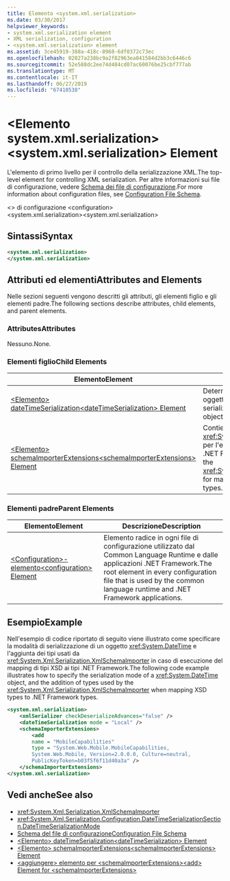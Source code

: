 ```yaml
---
title: Elemento <system.xml.serialization>
ms.date: 03/30/2017
helpviewer_keywords:
- system.xml.serialization element
- XML serialization, configuration
- <system.xml.serialization> element
ms.assetid: 3ce45919-388a-418c-8968-6df0372c73ec
ms.openlocfilehash: 02027a238bc9a2f82963ea841584d2bb3c6446c6
ms.sourcegitcommit: 52e588dc2ee74d484cd07ac60076be25cbf777ab
ms.translationtype: MT
ms.contentlocale: it-IT
ms.lasthandoff: 06/27/2019
ms.locfileid: "67410538"
---
```

# <a name="systemxmlserialization-element"></a><span data-ttu-id="e2018-102">\<Elemento system.xml.serialization></span><span class="sxs-lookup"><span data-stu-id="e2018-102">\<system.xml.serialization> Element</span></span>

<span data-ttu-id="e2018-103">L'elemento di primo livello per il controllo della serializzazione XML.</span><span class="sxs-lookup"><span data-stu-id="e2018-103">The top-level element for controlling XML serialization.</span></span> <span data-ttu-id="e2018-104">Per altre informazioni sui file di configurazione, vedere [Schema dei file di configurazione](../../../docs/framework/configure-apps/file-schema/index.md).</span><span class="sxs-lookup"><span data-stu-id="e2018-104">For more information about configuration files, see [Configuration File Schema](../../../docs/framework/configure-apps/file-schema/index.md).</span></span>

<span data-ttu-id="e2018-105">\<> di configurazione </span><span class="sxs-lookup"><span data-stu-id="e2018-105">\<configuration></span></span>\
<span data-ttu-id="e2018-106">\<system.xml.serialization></span><span class="sxs-lookup"><span data-stu-id="e2018-106">\<system.xml.serialization></span></span>

## <a name="syntax"></a><span data-ttu-id="e2018-107">Sintassi</span><span class="sxs-lookup"><span data-stu-id="e2018-107">Syntax</span></span>

```xml
<system.xml.serialization>
</system.xml.serialization>
```

## <a name="attributes-and-elements"></a><span data-ttu-id="e2018-108">Attributi ed elementi</span><span class="sxs-lookup"><span data-stu-id="e2018-108">Attributes and Elements</span></span>

<span data-ttu-id="e2018-109">Nelle sezioni seguenti vengono descritti gli attributi, gli elementi figlio e gli elementi padre.</span><span class="sxs-lookup"><span data-stu-id="e2018-109">The following sections describe attributes, child elements, and parent elements.</span></span>

### <a name="attributes"></a><span data-ttu-id="e2018-110">Attributes</span><span class="sxs-lookup"><span data-stu-id="e2018-110">Attributes</span></span>

<span data-ttu-id="e2018-111">Nessuno.</span><span class="sxs-lookup"><span data-stu-id="e2018-111">None.</span></span>

### <a name="child-elements"></a><span data-ttu-id="e2018-112">Elementi figlio</span><span class="sxs-lookup"><span data-stu-id="e2018-112">Child Elements</span></span>

|<span data-ttu-id="e2018-113">Elemento</span><span class="sxs-lookup"><span data-stu-id="e2018-113">Element</span></span>|<span data-ttu-id="e2018-114">Descrizione</span><span class="sxs-lookup"><span data-stu-id="e2018-114">Description</span></span>|
|-------------|-----------------|
|[<span data-ttu-id="e2018-115">\<Elemento> dateTimeSerialization</span><span class="sxs-lookup"><span data-stu-id="e2018-115">\<dateTimeSerialization> Element</span></span>](../../../docs/standard/serialization/datetimeserialization-element.md)|<span data-ttu-id="e2018-116">Determina la modalità di serializzazione degli oggetti <xref:System.DateTime>.</span><span class="sxs-lookup"><span data-stu-id="e2018-116">Determines the serialization mode of <xref:System.DateTime> objects.</span></span>|
|[<span data-ttu-id="e2018-117">\<Elemento> schemaImporterExtensions</span><span class="sxs-lookup"><span data-stu-id="e2018-117">\<schemaImporterExtensions> Element</span></span>](../../../docs/standard/serialization/schemaimporterextensions-element.md)|<span data-ttu-id="e2018-118">Contiene tipi utilizzati da <xref:System.Xml.Serialization.XmlSchemaImporter> per l'esecuzione del mapping dei tipi XSD ai tipi .NET Framework.</span><span class="sxs-lookup"><span data-stu-id="e2018-118">Contains types that are used by the <xref:System.Xml.Serialization.XmlSchemaImporter> for mapping of XSD types to .NET Framework types.</span></span>|

### <a name="parent-elements"></a><span data-ttu-id="e2018-119">Elementi padre</span><span class="sxs-lookup"><span data-stu-id="e2018-119">Parent Elements</span></span>

|<span data-ttu-id="e2018-120">Elemento</span><span class="sxs-lookup"><span data-stu-id="e2018-120">Element</span></span>|<span data-ttu-id="e2018-121">Descrizione</span><span class="sxs-lookup"><span data-stu-id="e2018-121">Description</span></span>|
|-------------|-----------------|
|[<span data-ttu-id="e2018-122">\<Configuration>-elemento</span><span class="sxs-lookup"><span data-stu-id="e2018-122">\<configuration> Element</span></span>](../../../docs/framework/configure-apps/file-schema/configuration-element.md)|<span data-ttu-id="e2018-123">Elemento radice in ogni file di configurazione utilizzato dal Common Language Runtime e dalle applicazioni .NET Framework.</span><span class="sxs-lookup"><span data-stu-id="e2018-123">The root element in every configuration file that is used by the common language runtime and .NET Framework applications.</span></span>|

## <a name="example"></a><span data-ttu-id="e2018-124">Esempio</span><span class="sxs-lookup"><span data-stu-id="e2018-124">Example</span></span>

<span data-ttu-id="e2018-125">Nell'esempio di codice riportato di seguito viene illustrato come specificare la modalità di serializzazione di un oggetto <xref:System.DateTime> e l'aggiunta dei tipi usati da <xref:System.Xml.Serialization.XmlSchemaImporter> in caso di esecuzione del mapping di tipi XSD ai tipi .NET Framework.</span><span class="sxs-lookup"><span data-stu-id="e2018-125">The following code example illustrates how to specify the serialization mode of a <xref:System.DateTime> object, and the addition of types used by the <xref:System.Xml.Serialization.XmlSchemaImporter> when mapping XSD types to .NET Framework types.</span></span>

```xml
<system.xml.serialization>
    <xmlSerializer checkDeserializeAdvances="false" />
    <dateTimeSerialization mode = "Local" />
    <schemaImporterExtensions>
        <add
        name = "MobileCapabilities"
        type = "System.Web.Mobile.MobileCapabilities,
        System.Web.Mobile, Version=2.0.0.0, Culture=neutral,
        PublicKeyToken=b03f5f6f11d40a3a" />
    </schemaImporterExtensions>
</system.xml.serialization>
```

## <a name="see-also"></a><span data-ttu-id="e2018-126">Vedi anche</span><span class="sxs-lookup"><span data-stu-id="e2018-126">See also</span></span>

- <xref:System.Xml.Serialization.XmlSchemaImporter>
- <xref:System.Xml.Serialization.Configuration.DateTimeSerializationSection.DateTimeSerializationMode>
- [<span data-ttu-id="e2018-127">Schema del file di configurazione</span><span class="sxs-lookup"><span data-stu-id="e2018-127">Configuration File Schema</span></span>](../../../docs/framework/configure-apps/file-schema/index.md)
- [<span data-ttu-id="e2018-128">\<Elemento> dateTimeSerialization</span><span class="sxs-lookup"><span data-stu-id="e2018-128">\<dateTimeSerialization> Element</span></span>](../../../docs/standard/serialization/datetimeserialization-element.md)
- [<span data-ttu-id="e2018-129">\<Elemento> schemaImporterExtensions</span><span class="sxs-lookup"><span data-stu-id="e2018-129">\<schemaImporterExtensions> Element</span></span>](../../../docs/standard/serialization/schemaimporterextensions-element.md)
- [<span data-ttu-id="e2018-130">\<aggiungere> elemento per \<schemaImporterExtensions></span><span class="sxs-lookup"><span data-stu-id="e2018-130">\<add> Element for \<schemaImporterExtensions></span></span>](../../../docs/standard/serialization/add-element-for-schemaimporterextensions.md)
